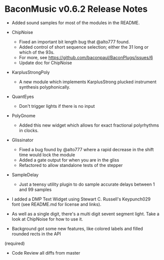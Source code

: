 # BaconMusic v0.6.2 Release Notes

* Added sound samples for most of the modules in the README.

* ChipNoise
  * Fixed an important bit length bug that @alto777 found. 
  * Added control of short sequence selection; either the 31 long or which of the 93s.
  * For more, see https://github.com/baconpaul/BaconPlugs/issues/6
  * Update doc for ChipNoise

* KarplusStrongPoly
  * A new module which implements KarplusStrong plucked instrument synthesis polyphonically.

* QuantEyes
  * Don't trigger lights if there is no input

* PolyGnome
  * Added this new widget which allows for exact fractional polyrhythms in clocks.

* Glissinator
  * Fixed a bug found by @alto777 where a rapid decrease in the shift time would lock the module
  * Added a gate output for when you are in the gliss
  * Refactored to allow standalone tests of the stepper

* SampleDelay
  * Just a teensy utility plugin to do sample accurate delays between 1 and 99 samples

* I added a DMP Text Widget using Stewart C. Russell's Keypunch029 font (see README.md for license and links).
* As well as a single digit, there's a multi digit sevent segment light. Take a look at ChipNoise for how to use it.
* Background got some new features, like colored labels and filled rounded rects in the API

(required)
* Code Review all diffs from master

